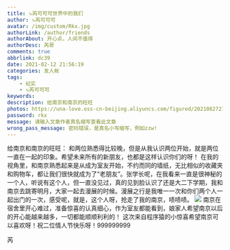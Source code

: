 ```yaml
---
title: ԅ芮可可可世界中的我们
author: ԅ芮可可可
avatar: /img/custom/Rkx.jpg
authorLink: /author/friends
authorAbout: 开心点，人间不值得
authorDesc: 芮哥
comments: true
abbrlink: dc39
date: 2021-02-12 21:56:19
categories: 友人帐
tags: 
    - 纪实
    - ԅ芮可可可
keywords:
description: 给南京和南京的旺旺
photos: https://una-love.oss-cn-beijing.aliyuncs.com/figured/20210827214437.jpg
password: rkx
message: 请输入文章作者真名缩写查看此文章
wrong_pass_message: 密码错误，是真名小写缩写，例如zzw!
---
```

给南京和南京的旺旺：
    和两位熟悉得比较晚，但是从我认识两位开始，就是两位一直在一起的印象。希望未来所有的新朋友，也都是这样认识你们的呀！
    在我的视角里，和南京熟悉起来是从成为室友开始，不约而同的墙纸，无比相似的收藏夹和购物车，都让我们很快就成为了“老朋友”。张学长呢，在我看来一直是很神秘的一个人，听说有这个人，但一直没见过，真的见到脸认识了还是大二下学期，我和南京去跳寄明月，大家一起去漫展的时候。漫展之行是我唯一一次和你们两个人一起出门的一次，感受呢，就是，这个人呀，抢走了我的南京，啧啧啧。
    ![](https://una-love.oss-cn-beijing.aliyuncs.com/figured/2021021301.jpg)
    南京在宿舍里开心难过，准备惊喜的认真细心，作为室友都能看到，娘家人希望南京以后的开心能越来越多，一切都能顺顺利利的！
    这次来自程序猿的小惊喜希望南京可以喜欢呀！祝二位情人节快乐呀！999999999

芮

